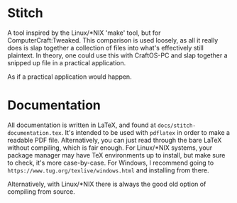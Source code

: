 # Stitch

A tool inspired by the Linux/*NIX 'make' tool, but for ComputerCraft:Tweaked. This comparison is used loosely, as all it really
does is slap together a collection of files into what's effectively still plaintext. In theory, one could use this with CraftOS-PC and slap together a snipped up file in a practical application.

As if a practical application would happen.

# Documentation

All documentation is written in LaTeX, and found at `docs/stitch-documentation.tex`. It's intended to be used with `pdflatex` in order to make a readable PDF file. Alternatively, you can just read through the bare LaTeX without compiling, which is fair enough. For Linux/*NIX systems, your package manager may have TeX environments up to install, but make sure to check, it's more case-by-case. For Windows, I recommend going to `https://www.tug.org/texlive/windows.html` and installing from there.

Alternatively, with Linux/*NIX there is always the good old option of compiling from source.